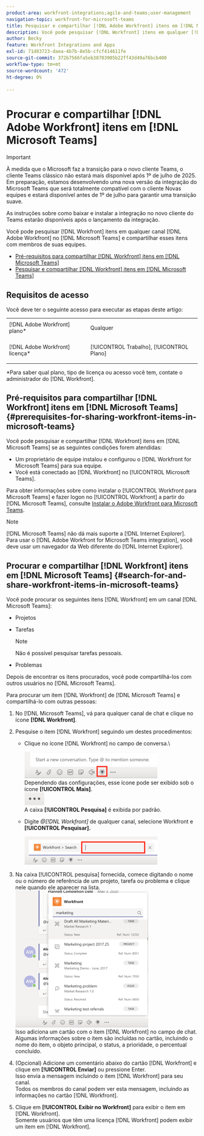 ```yaml
---
product-area: workfront-integrations;agile-and-teams;user-management
navigation-topic: workfront-for-microsoft-teams
title: Pesquisar e compartilhar [!DNL Adobe Workfront] itens em [!DNL Microsoft Teams]
description: Você pode pesquisar [!DNL Workfront] itens em qualquer [!DNL Adobe WorkfrontWorkfront] canal [!DNL Microsoft Teams] e compartilhar esses itens com membros de suas equipes.
author: Becky
feature: Workfront Integrations and Apps
exl-id: 71d83723-daea-4b7b-8e5b-cfcf414611fe
source-git-commit: 372b7566fa5eb38703905b22ff43d49a76bcb400
workflow-type: tm+mt
source-wordcount: '472'
ht-degree: 0%

---
```


# Procurar e compartilhar [!DNL Adobe Workfront] itens em [!DNL Microsoft Teams]

>[!IMPORTANT]
>
>À medida que o Microsoft faz a transição para o novo cliente Teams, o cliente Teams clássico não estará mais disponível após 1º de julho de 2025. Em preparação, estamos desenvolvendo uma nova versão da integração do Microsoft Teams que será totalmente compatível com o cliente Novas equipes e estará disponível antes de 1º de julho para garantir uma transição suave.
>
>As instruções sobre como baixar e instalar a integração no novo cliente do Teams estarão disponíveis após o lançamento da integração.

Você pode pesquisar [!DNL Workfront] itens em qualquer canal [!DNL Adobe Workfront] no [!DNL Microsoft Teams] e compartilhar esses itens com membros de suas equipes.

* [Pré-requisitos para compartilhar [!DNL Workfront] itens em [!DNL Microsoft Teams]](#prerequisites-for-sharing-workfront-items-in-microsoft-teams-prerequisites-for-sharing-workfront-items-in-microsoft-teams)
* [Pesquisar e compartilhar [!DNL Workfront] itens em [!DNL Microsoft Teams]](#search-for-and-share-adobe-workfront-items-in-microsoft-teams)

## Requisitos de acesso

Você deve ter o seguinte acesso para executar as etapas deste artigo:

<table style="table-layout:auto"> 
 <col> 
 <col> 
 <tbody> 
  <tr> 
   <td role="rowheader">[!DNL Adobe Workfront] plano*</td> 
   <td> <p>Qualquer</p> </td> 
  </tr> 
  <tr> 
   <td role="rowheader">[!DNL Adobe Workfront] licença*</td> 
   <td> <p>[!UICONTROL Trabalho], [!UICONTROL Plano]</p> </td> 
  </tr> 
 </tbody> 
</table>

&#42;Para saber qual plano, tipo de licença ou acesso você tem, contate o administrador do [!DNL Workfront].

## Pré-requisitos para compartilhar [!DNL Workfront] itens em [!DNL Microsoft Teams] {#prerequisites-for-sharing-workfront-items-in-microsoft-teams}

Você pode pesquisar e compartilhar [!DNL Workfront] itens em [!DNL Microsoft Teams] se as seguintes condições forem atendidas:

* Um proprietário de equipe instalou e configurou o [!DNL Workfront for Microsoft Teams] para sua equipe.
* Você está conectado ao [!DNL Workfront] no [!UICONTROL Microsoft Teams].

Para obter informações sobre como instalar o [!UICONTROL Workfront para Microsoft Teams] e fazer logon no [!UICONTROL Workfront] a partir do [!DNL Microsoft Teams], consulte [Instalar o Adobe Workfront para Microsoft Teams](../../workfront-integrations-and-apps/using-workfront-with-microsoft-teams/install-workfront-ms-teams.md).

>[!NOTE]
>
>[!DNL Microsoft Teams] não dá mais suporte a [!DNL Internet Explorer]. Para usar o [!DNL Adobe Workfront for Microsoft Teams integration], você deve usar um navegador da Web diferente do [!DNL Internet Explorer].


## Procurar e compartilhar [!DNL Workfront] itens em [!DNL Microsoft Teams] {#search-for-and-share-workfront-items-in-microsoft-teams}

Você pode procurar os seguintes itens [!DNL Workfront] em um canal [!DNL Microsoft Teams]:

* Projetos
* Tarefas

  >[!NOTE]
  >
  >Não é possível pesquisar tarefas pessoais.

* Problemas

Depois de encontrar os itens procurados, você pode compartilhá-los com outros usuários no [!DNL Microsoft Teams].

Para procurar um item [!DNL Workfront] de [!DNL Microsoft Teams] e compartilhá-lo com outras pessoas:

1. No [!DNL Microsoft Teams], vá para qualquer canal de chat e clique no ícone **[!DNL Workfront]**.
1. Pesquise o item [!DNL Workfront] seguindo um destes procedimentos:

   * Clique no ícone [!DNL Workfront] no campo de conversa.\

     ![ms_team_workfront_pinned_icon_highlight.png](assets/ms-teams-workfront-pinned-icon-highlight-350x69.png)\
      Dependendo das configurações, esse ícone pode ser exibido sob o ícone **[!UICONTROL Mais]**.\
      ![mais_ícone.png](assets/more-icon-52x34.png)\
      A caixa **[!UICONTROL Pesquisa]** é exibida por padrão.

   * Digite *@[!DNL Workfront]* de qualquer canal, selecione Workfront e **[!UICONTROL Pesquisar].**

     ![ms_team_search_from_command.png](assets/ms-teams-search-from-command-350x74.png)

1. Na caixa [!UICONTROL pesquisa] fornecida, comece digitando o nome ou o número de referência de um projeto, tarefa ou problema e clique nele quando ele aparecer na lista.\
   ![ms_team_searching_for_items.png](assets/ms-teams-searching-for-items-350x359.png)\
   Isso adiciona um cartão com o item [!DNL Workfront] no campo de chat. Algumas informações sobre o item são incluídas no cartão, incluindo o nome do item, o objeto principal, o status, a prioridade, o percentual concluído.

1. (Opcional) Adicione um comentário abaixo do cartão [!DNL Workfront] e clique em **[!UICONTROL Enviar]** ou pressione Enter.\
   Isso envia a mensagem incluindo o item [!DNL Workfront] para seu canal.\
   Todos os membros do canal podem ver esta mensagem, incluindo as informações no cartão [!DNL Workfront].

1. Clique em **[!UICONTROL Exibir no Workfront]** para exibir o item em [!DNL Workfront].\
   Somente usuários que têm uma licença [!DNL Workfront] podem exibir um item em [!DNL Workfront].
